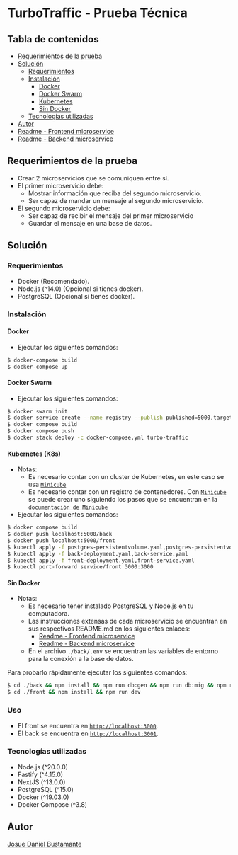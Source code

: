 # TurboTraffic - Prueba Técnica

## Tabla de contenidos
- [Requerimientos de la prueba](#requerimientos-de-la-prueba)
- [Solución](#solución)
  - [Requerimientos](#requerimientos)
  - [Instalación](#instalación)
    - [Docker](#docker)
    - [Docker Swarm](#docker-swarm)
    - [Kubernetes](#kubernetes-k8s)
    - [Sin Docker](#sin-docker)
  - [Tecnologías utilizadas](#tecnologías-utilizadas)
- [Autor](#autor)
- [Readme - Frontend microservice][#1]
- [Readme - Backend microservice][#2]

## Requerimientos de la prueba
- Crear 2 microservicios que se comuniquen entre sí.
- El primer microservicio debe:
  - Mostrar información que reciba del segundo microservicio.
  - Ser capaz de mandar un mensaje al segundo microservicio.
- El segundo microservicio debe:
  - Ser capaz de recibir el mensaje del primer microservicio
  - Guardar el mensaje en una base de datos.

## Solución
### Requerimientos
- Docker (Recomendado).
- Node.js (^14.0) (Opcional si tienes docker).
- PostgreSQL (Opcional si tienes docker).

### Instalación
#### Docker
- Ejecutar los siguientes comandos:
```sh
$ docker-compose build
$ docker-compose up
```
#### Docker Swarm
- Ejecutar los siguientes comandos:
```sh
$ docker swarm init
$ docker service create --name registry --publish published=5000,target=5000 registry:2
$ docker compose build
$ docker compose push
$ docker stack deploy -c docker-compose.yml turbo-traffic
```
#### Kubernetes (K8s)
- Notas:
  - Es necesario contar con un cluster de Kubernetes, en este caso se usa [`Minicube`][#5]
  - Es necesario contar con un registro de contenedores. Con [`Minicube`][#5] se puede crear uno siguiendo los pasos que se encuentran en la [`documentación de Minicube`][#6]
- Ejecutar los siguientes comandos:
```sh
$ docker compose build
$ docker push localhost:5000/back
$ docker push localhost:5000/front
$ kubectl apply -f postgres-persistentvolume.yaml,postgres-persistentvolumeclaim.yaml,postgres-configmap.yaml,postgres-deployment.yaml,postgres-service.yaml
$ kubectl apply -f back-deployment.yaml,back-service.yaml
$ kubectl apply -f front-deployment.yaml,front-service.yaml
$ kubectl port-forward service/front 3000:3000
```
#### Sin Docker
- Notas:
  - Es necesario tener instalado PostgreSQL y Node.js en tu computadora.
  - Las instrucciones extensas de cada microservicio se encuentran en sus respectivos README.md en los siguientes enlaces:
    - [Readme - Frontend microservice][#1]
    - [Readme - Backend microservice][#2]
  - En el archivo `./back/.env` se encuentran las variables de entorno para la conexión a la base de datos.
  
Para probarlo rápidamente ejecutar los siguientes comandos:
```sh
$ cd ./back && npm install && npm run db:gen && npm run db:mig && npm run dev
$ cd ./front && npm install && npm run dev
```

### Uso
- El front se encuentra en [`http://localhost:3000`][#3].
- El back se encuentra en [`http://localhost:3001`][#4].

### Tecnologías utilizadas
- Node.js (^20.0.0)
- Fastify (^4.15.0)
- NextJS (^13.0.0)
- PostgreSQL (^15.0)
- Docker (^19.03.0)
- Docker Compose (^3.8)

## Autor
[Josue Daniel Bustamante](https://github.com/josuedanielbust)

[#1]: ./front/README.md
[#2]: ./back/README.md
[#3]: http://localhost:3000
[#4]: http://localhost:3001
[#5]: https://minikube.sigs.k8s.io/docs/
[#6]: https://minikube.sigs.k8s.io/docs/handbook/registry/
